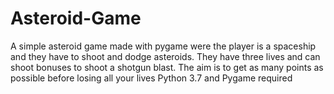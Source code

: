 # Asteroid-Game
A simple asteroid game made with pygame were the player is a spaceship and they have to shoot and dodge asteroids.
They have three lives and can shoot bonuses to shoot a shotgun blast.
The aim is to get as many points as possible before losing all your lives
Python 3.7 and Pygame required
